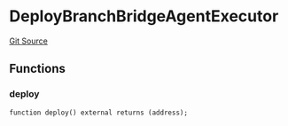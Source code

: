 # DeployBranchBridgeAgentExecutor
[Git Source](https://github.com/Maia-DAO/test-env-V2/blob/84b5f9e8695c91ddb02f27bb3dfb1c652f55ced4/ulysses-omnichain/BranchBridgeAgentExecutor.sol)


## Functions
### deploy


```solidity
function deploy() external returns (address);
```

